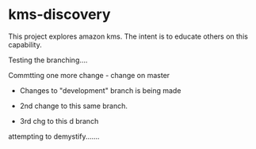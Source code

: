 # kms-discovery

This project explores amazon kms. The intent is to educate others on this capability.

Testing the branching....

Commtting one more change - change on master

- Changes to "development" branch is being made

- 2nd change to this same branch.

- 3rd chg to this d branch


<this change is made from local master branch and pushed to remote master branch>


attempting to demystify.......